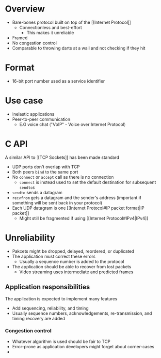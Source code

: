 # Overview
- Bare-bones protocol built on top of the [[Internet Protocol]]
	- Connectionless and best-effort
		- This makes it unreliable
- Framed
- No congestion control
- Comparable to throwing darts at a wall and not checking if they hit

# Format
- 16-bit port number used as a service identifier

# Use case
- Inelastic applications
- Peer-to-peer communication
	- E.G voice chat ("VoIP" - Voice over Internet Protocol)

# C API
A similar API to [[TCP Sockets]] has been made standard

- UDP ports don't overlap with TCP
- Both peers `bind` to the same port
- No `connect` or `accept` call as there is no connection
	- `connect` is instead used to set the default destination for subsequent `sendto`s
- `sendto` sends a datagram
- `recvfrom` gets a datagram and the sender's address (important if something will be sent back in your protocol)
- Each UDP datagram is one [[Internet Protocol#IP packet format|IP packet]]
	- Might still be fragmented if using [[Internet Protocol#IPv4|IPv4]]

# Unreliability
- Pakcets might be dropped, delayed, reordered, or duplicated
- The application must correct these errors
	- Usually a sequence number is added to the protocol
- The application should be able to recover from lost packets
	- Video streaming uses intermediate and predicted frames

## Application responsibilities
The application is expected to implement many features

- Add sequencing, reliability, and timing
- Usually sequence numbers, acknowledgements, re-transmission, and timing recovery are added

### Congestion control
- Whatever algorithm is used should be fair to TCP
- Error-prone as application developers might forget about corner-cases
- 